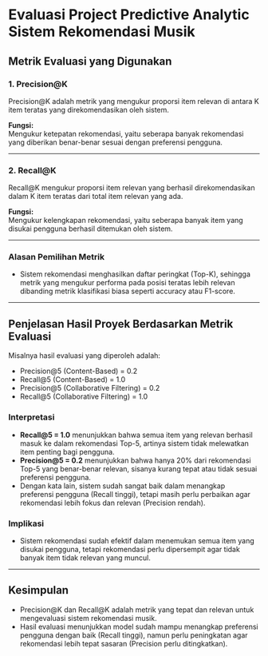 # Evaluasi Project Predictive Analytic Sistem Rekomendasi Musik

## Metrik Evaluasi yang Digunakan

### 1. Precision@K  
Precision@K adalah metrik yang mengukur proporsi item relevan di antara K item teratas yang direkomendasikan oleh sistem.

**Fungsi:**  
Mengukur ketepatan rekomendasi, yaitu seberapa banyak rekomendasi yang diberikan benar-benar sesuai dengan preferensi pengguna.

---

### 2. Recall@K  
Recall@K mengukur proporsi item relevan yang berhasil direkomendasikan dalam K item teratas dari total item relevan yang ada.

**Fungsi:**  
Mengukur kelengkapan rekomendasi, yaitu seberapa banyak item yang disukai pengguna berhasil ditemukan oleh sistem.

---

### Alasan Pemilihan Metrik  
- Sistem rekomendasi menghasilkan daftar peringkat (Top-K), sehingga metrik yang mengukur performa pada posisi teratas lebih relevan dibanding metrik klasifikasi biasa seperti accuracy atau F1-score.  

---

## Penjelasan Hasil Proyek Berdasarkan Metrik Evaluasi

Misalnya hasil evaluasi yang diperoleh adalah:  
- Precision@5 (Content-Based) = 0.2  
- Recall@5 (Content-Based) = 1.0  
- Precision@5 (Collaborative Filtering) = 0.2  
- Recall@5 (Collaborative Filtering) = 1.0  

### Interpretasi  
- **Recall@5 = 1.0** menunjukkan bahwa semua item yang relevan berhasil masuk ke dalam rekomendasi Top-5, artinya sistem tidak melewatkan item penting bagi pengguna.  
- **Precision@5 = 0.2** menunjukkan bahwa hanya 20% dari rekomendasi Top-5 yang benar-benar relevan, sisanya kurang tepat atau tidak sesuai preferensi pengguna.  
- Dengan kata lain, sistem sudah sangat baik dalam menangkap preferensi pengguna (Recall tinggi), tetapi masih perlu perbaikan agar rekomendasi lebih fokus dan relevan (Precision rendah).

### Implikasi  
- Sistem rekomendasi sudah efektif dalam menemukan semua item yang disukai pengguna, tetapi rekomendasi perlu dipersempit agar tidak banyak item tidak relevan yang muncul.  

---

## Kesimpulan

- Precision@K dan Recall@K adalah metrik yang tepat dan relevan untuk mengevaluasi sistem rekomendasi musik.  
- Hasil evaluasi menunjukkan model sudah mampu menangkap preferensi pengguna dengan baik (Recall tinggi), namun perlu peningkatan agar rekomendasi lebih tepat sasaran (Precision perlu ditingkatkan).  
